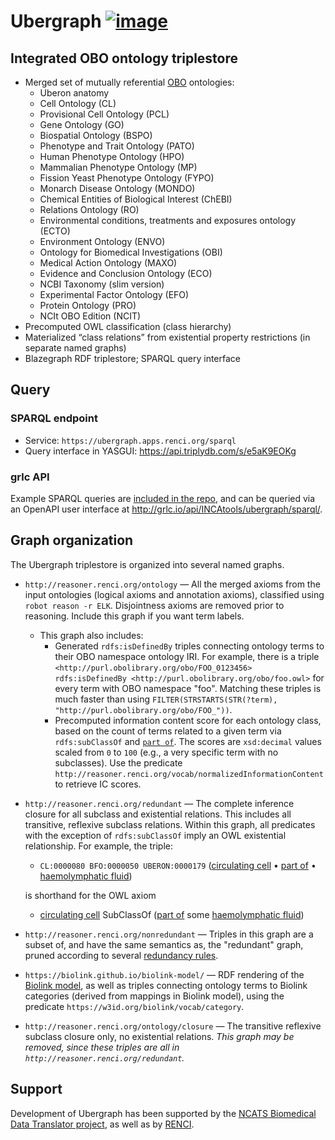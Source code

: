 # Ubergraph [![image](https://user-images.githubusercontent.com/112839/112872474-563aac00-90b8-11eb-8a53-2ca19672f2a4.png)](https://doi.org/10.5281/zenodo.4641309)

## Integrated OBO ontology triplestore

- Merged set of mutually referential [OBO](https://obofoundry.org) ontologies:
  - Uberon anatomy
  - Cell Ontology (CL)
  - Provisional Cell Ontology (PCL)
  - Gene Ontology (GO)
  - Biospatial Ontology (BSPO)
  - Phenotype and Trait Ontology (PATO)
  - Human Phenotype Ontology (HPO)
  - Mammalian Phenotype Ontology (MP)
  - Fission Yeast Phenotype Ontology (FYPO)
  - Monarch Disease Ontology (MONDO)
  - Chemical Entities of Biological Interest (ChEBI)
  - Relations Ontology (RO)
  - Environmental conditions, treatments and exposures ontology (ECTO)
  - Environment Ontology (ENVO)
  - Ontology for Biomedical Investigations (OBI)
  - Medical Action Ontology (MAXO)
  - Evidence and Conclusion Ontology (ECO)
  - NCBI Taxonomy (slim version)
  - Experimental Factor Ontology (EFO)
  - Protein Ontology (PRO)
  - NCIt OBO Edition (NCIT)
- Precomputed OWL classification (class hierarchy)
- Materialized “class relations” from existential property restrictions (in separate named graphs)
- Blazegraph RDF triplestore; SPARQL query interface


## Query

### SPARQL endpoint

- Service: `https://ubergraph.apps.renci.org/sparql`
- Query interface in YASGUI: https://api.triplydb.com/s/e5aK9EOKg

### grlc API

Example SPARQL queries are [included in the repo](https://github.com/INCATools/ubergraph/tree/master/sparql), and can be queried via an OpenAPI user interface at http://grlc.io/api/INCAtools/ubergraph/sparql/.

## Graph organization

The Ubergraph triplestore is organized into several named graphs.

- `http://reasoner.renci.org/ontology` — All the merged axioms from the input ontologies (logical axioms and annotation axioms), classified using `robot reason -r ELK`. Disjointness axioms are removed prior to reasoning. Include this graph if you want term labels.
   - This graph also includes:
     - Generated `rdfs:isDefinedBy` triples connecting ontology terms to their OBO namespace ontology IRI. For example, there is a triple `<http://purl.obolibrary.org/obo/FOO_0123456> rdfs:isDefinedBy <http://purl.obolibrary.org/obo/foo.owl>` for every term with OBO namespace "foo". Matching these triples is much faster than using `FILTER(STRSTARTS(STR(?term), "http://purl.obolibrary.org/obo/FOO_"))`.
     - Precomputed information content score for each ontology class, based on the count of terms related to a given term via `rdfs:subClassOf` and [`part of`](http://purl.obolibrary.org/obo/BFO_0000050). The scores are `xsd:decimal` values scaled from `0` to `100` (e.g., a very specific term with no subclasses). Use the predicate `http://reasoner.renci.org/vocab/normalizedInformationContent` to retrieve IC scores.
- `http://reasoner.renci.org/redundant` — The complete inference closure for all subclass and existential relations. This includes all transitive, reflexive subclass relations. Within this graph, all predicates with the exception of `rdfs:subClassOf` imply an OWL existential relationship. For example, the triple:
   - `CL:0000080 BFO:0000050 UBERON:0000179` ([circulating cell](http://purl.obolibrary.org/obo/CL_0000080) • [part of](http://purl.obolibrary.org/obo/BFO_0000050) • [haemolymphatic fluid](http://purl.obolibrary.org/obo/UBERON_0000179))
   
   is shorthand for the OWL axiom
  
   - [circulating cell](http://purl.obolibrary.org/obo/CL_0000080) SubClassOf ([part of](http://purl.obolibrary.org/obo/BFO_0000050) some [haemolymphatic fluid](http://purl.obolibrary.org/obo/UBERON_0000179))
- `http://reasoner.renci.org/nonredundant` — Triples in this graph are a subset of, and have the same semantics as, the "redundant" graph, pruned according to several [redundancy rules](https://github.com/INCATools/ubergraph/blob/ef402ead9ec4e81d9cd998c833123ef48134bb2c/prune.dl#L29-L33).
- `https://biolink.github.io/biolink-model/` — RDF rendering of the [Biolink model](https://github.com/biolink/biolink-model), as well as triples connecting ontology terms to Biolink categories (derived from mappings in Biolink model), using the predicate `https://w3id.org/biolink/vocab/category`.
- `http://reasoner.renci.org/ontology/closure` — The transitive reflexive subclass closure only, no existential relations. _This graph may be removed, since these triples are all in `http://reasoner.renci.org/redundant`._

## Support
Development of Ubergraph has been supported by the [NCATS Biomedical Data Translator project](https://github.com/NCATSTranslator), as well as by [RENCI](https://renci.org).
